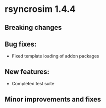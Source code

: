 # rsyncrosim 1.4.4

## Breaking changes

## Bug fixes:

* Fixed template loading of addon packages

## New features:

* Completed test suite

## Minor improvements and fixes
